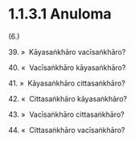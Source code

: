 # 1.1.3.1 Anuloma

(6.)

39\. »  Kāyasaṅkhāro vacīsaṅkhāro?

40\. «  Vacīsaṅkhāro kāyasaṅkhāro?

41\. »  Kāyasaṅkhāro cittasaṅkhāro?

42\. «  Cittasaṅkhāro kāyasaṅkhāro?

43\. »  Vacīsaṅkhāro cittasaṅkhāro?

44\. «  Cittasaṅkhāro vacīsaṅkhāro?
